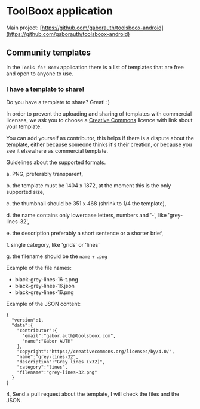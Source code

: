 # ToolBoox application

Main project: [https://github.com/gaborauth/toolsboox-android](https://github.com/gaborauth/toolsboox-android)

## Community templates

In the `Tools for Boox` application there is a list of templates that are free and open to anyone to use.

### I have a template to share!

Do you have a template to share? Great! :)

In order to prevent the uploading and sharing of templates with commercial licenses, we ask you to choose a [Creative Commons](https://creativecommons.org/) licence with link about your template.

You can add yourself as contributor, this helps if there is a dispute about the template, either because someone thinks it's their creation, or because you see it elsewhere as commercial template.

Guidelines about the supported formats.

a. PNG, preferably transparent,

b. the template must be 1404 x 1872, at the moment this is the only supported size,

c. the thumbnail should be 351 x 468 (shrink to 1/4 the template),

d. the name contains only lowercase letters, numbers and '-', like 'grey-lines-32',

e. the description preferably a short sentence or a shorter brief,

f. single category, like 'grids' or 'lines'

g. the filename should be the `name` + `.png`

Example of the file names:
- black-grey-lines-16-t.png
- black-grey-lines-16.json
- black-grey-lines-16.png

Example of the JSON content:
```
{
  "version":1,
  "data":{
    "contributor":{
      "email":"gabor.auth@toolsboox.com",
      "name":"Gábor AUTH"
    },
    "copyright":"https://creativecommons.org/licenses/by/4.0/",
    "name":"grey-lines-32",
    "description":"Grey lines (x32)",
    "category":"lines",
    "filename":"grey-lines-32.png"
  }
}
```

4, Send a pull request about the template, I will check the files and the JSON.
